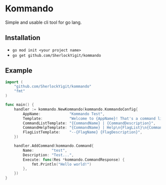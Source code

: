 # Kommando

Simple and usable cli tool for go lang.

## Installation

- `go mod init <your project name>`
- `go get github.com/SherlockYigit/kommando`

## Example
```go
import (
    "github.com/SherlockYigit/kommando"
    "fmt"
)

func main() {
    handler := kommando.NewKommando(kommando.KommandoConfig{
		AppName:             "Kommando Test",
		Template:            "Welcome to {AppName}! That's a command list. Type 'help <command name>' to get help with any command.\n{CommandList}",
		CommandListTemplate: "{CommandName} | {CommandDescription}",
		CommandHelpTemplate: "{CommandName} | Help\n{FlagList}\n{CommandAliases}",
		FlagListTemplate:    "--{FlagName} {FlagDescription}",
	})

	handler.AddCommand(kommando.Command{
		Name:        "test",
		Description: "Test...",
		Execute: func(Res *kommando.CommandResponse) {
			fmt.Println("Hello world!")
		},
	})
}
```
